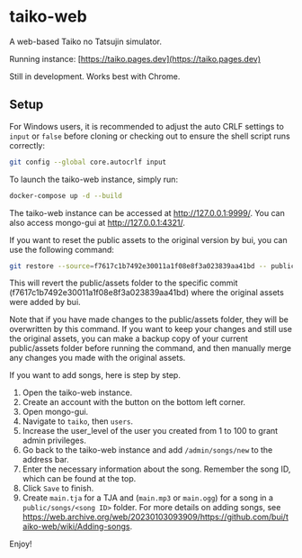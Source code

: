 # taiko-web
A web-based Taiko no Tatsujin simulator.

Running instance: [https://taiko.pages.dev](https://taiko.pages.dev)

Still in development. Works best with Chrome.

## Setup

For Windows users, it is recommended to adjust the auto CRLF settings to `input` or `false` before cloning or checking out to ensure the shell script runs correctly:
```bash
git config --global core.autocrlf input
```

To launch the taiko-web instance, simply run:
```bash
docker-compose up -d --build
```

The taiko-web instance can be accessed at http://127.0.0.1:9999/. You can also access mongo-gui at http://127.0.0.1:4321/.

If you want to reset the public assets to the original version by bui, you can use the following command:
```bash
git restore --source=f7617c1b7492e30011a1f08e8f3a023839aa41bd -- public/assets
```

This will revert the public/assets folder to the specific commit (f7617c1b7492e30011a1f08e8f3a023839aa41bd) where the original assets were added by bui.

Note that if you have made changes to the public/assets folder, they will be overwritten by this command. If you want to keep your changes and still use the original assets, you can make a backup copy of your current public/assets folder before running the command, and then manually merge any changes you made with the original assets.

If you want to add songs, here is step by step.
1. Open the taiko-web instance.
2. Create an account with the button on the bottom left corner.
3. Open mongo-gui.
4. Navigate to `taiko`, then `users`.
5. Increase the user_level of the user you created from 1 to 100 to grant admin privileges.
6. Go back to the taiko-web instance and add `/admin/songs/new` to the address bar.
7. Enter the necessary information about the song. Remember the song ID, which can be found at the top.
8. Click `Save` to finish.
9. Create `main.tja` for a TJA and (`main.mp3` or `main.ogg`) for a song in a `public/songs/<song ID>` folder. For more details on adding songs, see https://web.archive.org/web/20230103093909/https://github.com/bui/taiko-web/wiki/Adding-songs.

Enjoy!
